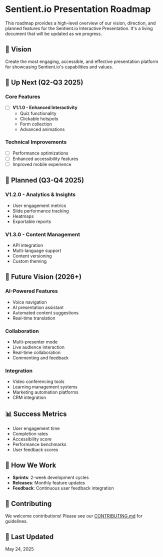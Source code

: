 # Sentient.io Presentation Roadmap

This roadmap provides a high-level overview of our vision, direction, and planned features for the Sentient.io Interactive Presentation. It's a living document that will be updated as we progress.

## 🎯 Vision
Create the most engaging, accessible, and effective presentation platform for showcasing Sentient.io's capabilities and values.

## 🚀 Up Next (Q2-Q3 2025)

### Core Features
- [ ] **V1.1.0 - Enhanced Interactivity**
  - Quiz functionality
  - Clickable hotspots
  - Form collection
  - Advanced animations

### Technical Improvements
- [ ] Performance optimizations
- [ ] Enhanced accessibility features
- [ ] Improved mobile experience

## 📅 Planned (Q3-Q4 2025)

### V1.2.0 - Analytics & Insights
- User engagement metrics
- Slide performance tracking
- Heatmaps
- Exportable reports

### V1.3.0 - Content Management
- API integration
- Multi-language support
- Content versioning
- Custom theming

## 🔮 Future Vision (2026+)

### AI-Powered Features
- Voice navigation
- AI presentation assistant
- Automated content suggestions
- Real-time translation

### Collaboration
- Multi-presenter mode
- Live audience interaction
- Real-time collaboration
- Commenting and feedback

### Integration
- Video conferencing tools
- Learning management systems
- Marketing automation platforms
- CRM integration

## 📊 Success Metrics
- User engagement time
- Completion rates
- Accessibility score
- Performance benchmarks
- User feedback scores

## 📝 How We Work
- **Sprints**: 2-week development cycles
- **Releases**: Monthly feature updates
- **Feedback**: Continuous user feedback integration

## 🤝 Contributing
We welcome contributions! Please see our [CONTRIBUTING.md](CONTRIBUTING.md) for guidelines.

## 📅 Last Updated
May 24, 2025
